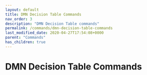 ```yaml
---
layout: default
title: DMN Decision Table Commands
nav_order: 3
description: "DMN Decision Table commands"
permalink: /commands/dmn-decision-table-commands
last_modified_date: 2020-04-27T17:54:08+0000
parent: "Commands"
has_children: true
---
```


# DMN Decision Table Commands
